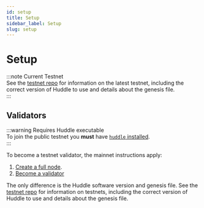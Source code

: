 ```yaml
---
id: setup
title: Setup
sidebar_label: Setup
slug: setup
---
```


# Setup

:::note Current Testnet  
See the [testnet repo](https://github.com/desmos-labs/morpheus) for information on the latest testnet, 
including the correct version of Huddle to use and details about the genesis file.  
:::

## Validators
:::warning Requires Huddle executable  
To join the public testnet you **must** have [`huddle` installed](../../03-fullnode/02-setup.md).  
:::

To become a testnet validator, the mainnet instructions apply:

1. [Create a full node](../../03-fullnode/02-setup.md).
2. [Become a validator](../../04-validators/02-setup.md)

The only difference is the Huddle software version and genesis file. See the [testnet repo](https://github.com/desmos-labs/morpheus) for information on testnets, including the correct version of Huddle to use and details about the genesis file.



